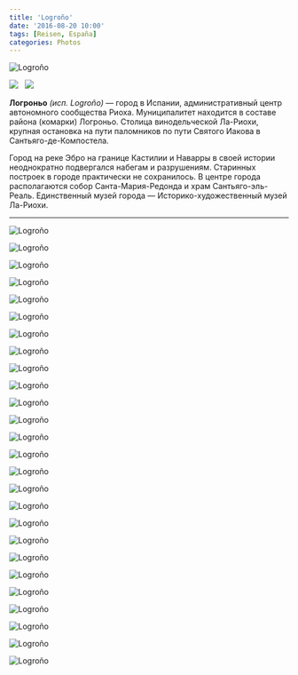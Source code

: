 ```yaml
---
title: 'Logroño'
date: '2016-08-20 10:00'
tags: [Reisen, España]
categories: Photos
---
```


<div class='preview'><img src='{{urls.media}}/Logro-oOK.jpg' alt='Logroño'></div>

<img src='https://upload.wikimedia.org/wikipedia/commons/thumb/d/dc/Flag_of_Logro%C3%B1o.svg/100px-Flag_of_Logro%C3%B1o.svg.png'>   <img src='https://upload.wikimedia.org/wikipedia/commons/thumb/8/81/Coat_of_Arms_of_Logro%C3%B1o.svg/90px-Coat_of_Arms_of_Logro%C3%B1o.svg.png'>

**Логроньо** _(исп. Logroño)_ — город в Испании, административный центр автономного сообщества Риоха. Муниципалитет находится в составе района (комарки) Логроньо. Столица винодельческой Ла-Риохи, крупная остановка на пути паломников по пути Святого Иакова в Сантьяго-де-Компостела.

Город на реке Эбро на границе Кастилии и Наварры в своей истории неоднократно подвергался набегам и разрушениям. Старинных построек в городе практически не сохранилось. В центре города располагаются собор Санта-Мария-Редонда и храм Сантьяго-эль-Реаль. Единственный музей города — Историко-художественный музей Ла-Риохи.

---

<a id='81299045a7d7ce3b0502281a3615e6dc-800'></a>![Logroño]({{urls.media}}/81299045a7d7ce3b0502281a3615e6dc-800.jpg 'Полукаменный-полужелезный чувак гладит бок невидимых песочных часов.')

<a id='87c9f6d9cd31fdac3f07c5cd0100aeb5-800'></a>![Logroño]({{urls.media}}/87c9f6d9cd31fdac3f07c5cd0100aeb5-800.jpg 'Дверь.')

<a id='e70c747906c0a9eab1d7c5abbf4c80d8-800'></a>![Logroño]({{urls.media}}/e70c747906c0a9eab1d7c5abbf4c80d8-800.jpg 'Штырь. Новодел.')

<a id='c0192c6e16f990f2d66db081124ebe5b-800'></a>![Logroño]({{urls.media}}/c0192c6e16f990f2d66db081124ebe5b-800.jpg 'Так обозначены почти все улицы в центре (знак вмурован в гранит мостовой).')

<a id='dfec43dc67cb207450eba1d7cd866220-800'></a>![Logroño]({{urls.media}}/dfec43dc67cb207450eba1d7cd866220-800.jpg 'Променад в самом центре, освещенный фонарями.')

<a id='f811025d1dc24606c5f484232932a384-800'></a>![Logroño]({{urls.media}}/f811025d1dc24606c5f484232932a384-800.jpg 'Фонарь поближе.')

<a id='88444240234171c28684883935c56301-800'></a>![Logroño]({{urls.media}}/88444240234171c28684883935c56301-800.jpg 'Плитка — да, мы в Риохе.')

<a id='1014163e3b7f9d396e94707477bc8f3b-800'></a>![Logroño]({{urls.media}}/1014163e3b7f9d396e94707477bc8f3b-800.jpg 'Закусками вымощен путь Иакова.')

<a id='09cae75ed4ecbf4986a968bb57ad3b55-800'></a>![Logroño]({{urls.media}}/09cae75ed4ecbf4986a968bb57ad3b55-800.jpg 'Практически не оставшийся в городе собор.')

<a id='f843aa70547fcd999240fea64fcaade0-800'></a>![Logroño]({{urls.media}}/f843aa70547fcd999240fea64fcaade0-800.jpg 'Еще один.')

<a id='5d03449519094acded2ecf61342d61f0-800'></a>![Logroño]({{urls.media}}/5d03449519094acded2ecf61342d61f0-800.jpg 'И еще.')

<a id='ba85033a1c231aedaca5f790c2a7f12b-800'></a>![Logroño]({{urls.media}}/ba85033a1c231aedaca5f790c2a7f12b-800.jpg 'И вот.')

<a id='3addeaee262107da49f5a6aa6f79da3d-800'></a>![Logroño]({{urls.media}}/3addeaee262107da49f5a6aa6f79da3d-800.jpg 'Аисты нашли правильное место дл гнезда.')

<a id='b442ed6707f28f87e69650bbca90c14f-800'></a>![Logroño]({{urls.media}}/b442ed6707f28f87e69650bbca90c14f-800.jpg 'Уличная табличка.')

<a id='56dcb0c0ed3b035e3c52606e54401cbd-800'></a>![Logroño]({{urls.media}}/56dcb0c0ed3b035e3c52606e54401cbd-800.jpg 'Еще таблички.')

<a id='c2fba0376860d658b2182a13b29b665e-800'></a>![Logroño]({{urls.media}}/c2fba0376860d658b2182a13b29b665e-800.jpg 'Дорожные указатели нестандартные и забраны в бликующий плексиглас.')

<a id='59eff092cd6dfb70e4ab6dd2da3c40c0-800'></a>![Logroño]({{urls.media}}/59eff092cd6dfb70e4ab6dd2da3c40c0-800.jpg 'Граффити довольно угрюмое. В двух минутах ходьбы — центральная площадь.')

<a id='16bdab7b1f5fe9f6c52fe8f55ee99889-800'></a>![Logroño]({{urls.media}}/16bdab7b1f5fe9f6c52fe8f55ee99889-800.jpg 'Некоторое, впрочем, порадужнее.')

<a id='8f308a6ca9f75e5cf54b02fad6c58757-800'></a>![Logroño]({{urls.media}}/8f308a6ca9f75e5cf54b02fad6c58757-800.jpg 'Когда строили мостовые в Логроньо, про водостоки умудрились не забыть.')

<a id='7156d6e1c86da9c0c803e8b935aee5c3-800'></a>![Logroño]({{urls.media}}/7156d6e1c86da9c0c803e8b935aee5c3-800.jpg 'Мы на пути.')

<a id='8f8e69b168e6c5985b2e915825e902b3-800'></a>![Logroño]({{urls.media}}/8f8e69b168e6c5985b2e915825e902b3-800.jpg 'Вход.')

<a id='fbb1d97c843c9bc5d03f733368d5aa99-800'></a>![Logroño]({{urls.media}}/fbb1d97c843c9bc5d03f733368d5aa99-800.jpg 'И еще вход.')

<a id='8e8e3f41a25717d6c0327a718ed21740-800'></a>![Logroño]({{urls.media}}/8e8e3f41a25717d6c0327a718ed21740-800.jpg 'Еще один.')

<a id='80e462869a0b0769130ad645b579f2d3-800'></a>![Logroño]({{urls.media}}/80e462869a0b0769130ad645b579f2d3-800.jpg 'И еще.')

<a id='4a1dae3faaf13c6b3f4cd61b12adbff7-800'></a>![Logroño]({{urls.media}}/4a1dae3faaf13c6b3f4cd61b12adbff7-800.jpg 'Богатый вход: тут заседает парламент.')

<a id='e8ea3857ae18a38b9417d0808a1737c1-800'></a>![Logroño]({{urls.media}}/e8ea3857ae18a38b9417d0808a1737c1-800.jpg 'Мост.')
